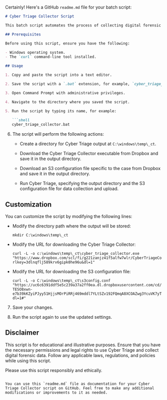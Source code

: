 Certainly! Here's a GitHub `readme.md` file for your batch script:

```markdown
# Cyber Triage Collector Script

This batch script automates the process of collecting digital forensic data using Cyber Triage. It creates a directory for Cyber Triage output, downloads the Cyber Triage Collector, fetches an S3 configuration file specific to the case, and runs Cyber Triage to upload the collected data to an S3 Bucket created for the case.

## Prerequisites

Before using this script, ensure you have the following:

- Windows operating system.
- The `curl` command-line tool installed.

## Usage

1. Copy and paste the script into a text editor.

2. Save the script with a `.bat` extension, for example, `cyber_triage_collector.bat`.

3. Open Command Prompt with administrative privileges.

4. Navigate to the directory where you saved the script.

5. Run the script by typing its name, for example:

   ```shell
   cyber_triage_collector.bat
   ```

6. The script will perform the following actions:

   - Create a directory for Cyber Triage output at `C:\windows\temp\_ct`.

   - Download the Cyber Triage Collector executable from Dropbox and save it in the output directory.

   - Download an S3 configuration file specific to the case from Dropbox and save it in the output directory.

   - Run Cyber Triage, specifying the output directory and the S3 configuration file for data collection and upload.

## Customization

You can customize the script by modifying the following lines:

- Modify the directory path where the output will be stored:

   ```batch
   mkdir C:\windows\temp\_ct
   ```

- Modify the URL for downloading the Cyber Triage Collector:

   ```batch
   curl -L -o c:\windows\temp\_ct\cyber_triage_collector.exe "https://www.dropbox.com/scl/fi/g221zanjz41f5alfw7wlr/CyberTriageCollector.exe?rlkey=3dlnqflj589krv6gipk0he96u&dl=1"
   ```

- Modify the URL for downloading the S3 configuration file:

   ```batch
   curl -L -o C:\windows\temp\_ct\s3config.conf "https://uc6c6391ddf5e5c239a37a2ff0ea.dl.dropboxusercontent.com/cd/0/inline/CMCJTdHJDy7hLWzMFxtWQIYe6fUcAk1gzmzIZ_0EBHSH5h_wGZVJuoQH0LDzCV1AQYVSWze-TESO8xwn-e7b39kKZyiPJyy51HjjsMOrPiRRj469mddl7YLtSZv192FQmqA8XCOAZwg3YcuVK7yTzGZ5/file?dl=1#"
   ```

7. Save your changes.

8. Run the script again to use the updated settings.

## Disclaimer

This script is for educational and illustrative purposes. Ensure that you have the necessary permissions and legal rights to use Cyber Triage and collect digital forensic data. Follow any applicable laws, regulations, and policies while using this script.

Please use this script responsibly and ethically.

```

You can use this `readme.md` file as documentation for your Cyber Triage Collector script on GitHub. Feel free to make any additional modifications or improvements to it as needed.